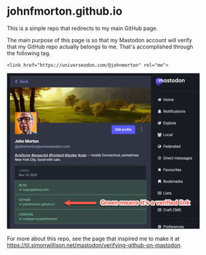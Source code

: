 # johnfmorton.github.io

This is a simple repo that redirects to my main GitHub page.

The main purpose of this page is so that my Mastodon account will verify that my GitHub repo actually belongs to me. That's accomplished through the following tag.

```
<link href="https://universeodon.com/@johnmorton" rel="me">
```

![Mastodon verification](./mastodon-verification.png)

For more about this repo, see the page that inspired me to make it at https://til.simonwillison.net/mastodon/verifying-github-on-mastodon.
